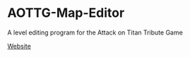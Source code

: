 # AOTTG-Map-Editor
A level editing program for the Attack on Titan Tribute Game

[Website](http://www.alexwolski.com/MapEditingTools/index.html)

